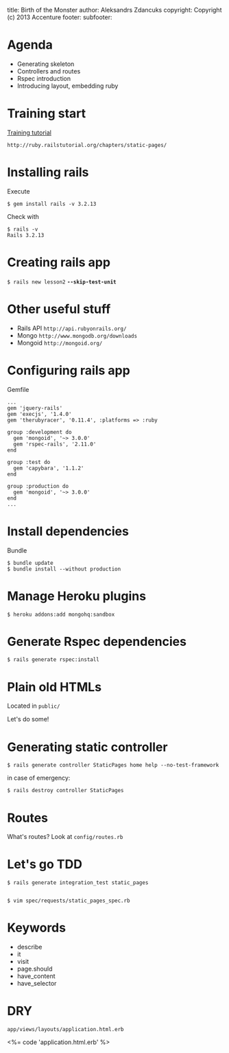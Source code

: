 title: Birth of the Monster
author: Aleksandrs Zdancuks
copyright: Copyright (c) 2013 Accenture
footer:
subfooter:


Agenda
======

  * Generating skeleton
  * Controllers and routes
  * Rspec introduction
  * Introducing layout, embedding ruby

Training start
==============

[Training tutorial](http://ruby.railstutorial.org/chapters/static-pages/)

    http://ruby.railstutorial.org/chapters/static-pages/

Installing rails
================

Execute

    $ gem install rails -v 3.2.13

Check with

    $ rails -v
    Rails 3.2.13


Creating rails app
==================

`$ rails new lesson2` **`--skip-test-unit`**


Other useful stuff
==================

* Rails API `http://api.rubyonrails.org/`
* Mongo `http://www.mongodb.org/downloads`
* Mongoid `http://mongoid.org/`


Configuring rails app
=====================

Gemfile

    ...
    gem 'jquery-rails'
    gem 'execjs', '1.4.0'
    gem 'therubyracer', '0.11.4', :platforms => :ruby

    group :development do
      gem 'mongoid', '~> 3.0.0'
      gem 'rspec-rails', '2.11.0'
    end

    group :test do
      gem 'capybara', '1.1.2'
    end

    group :production do
      gem 'mongoid', '~> 3.0.0'
    end
    ...


Install dependencies
====================

Bundle

    $ bundle update 
    $ bundle install --without production


Manage Heroku plugins
=====================

    $ heroku addons:add mongohq:sandbox


Generate Rspec dependencies
===========================

    $ rails generate rspec:install


Plain old HTMLs
===============

Located in `public/`

Let's do some!


Generating static controller
============================

    $ rails generate controller StaticPages home help --no-test-framework



in case of emergency:

    $ rails destroy controller StaticPages


Routes
======

What's routes? Look at `config/routes.rb`


Let's go TDD
============

    $ rails generate integration_test static_pages


    $ vim spec/requests/static_pages_spec.rb



Keywords
========

* describe
* it
* visit
* page.should
* have\_content
* have\_selector


DRY
===

`app/views/layouts/application.html.erb`

<%= code 'application.html.erb' %>


